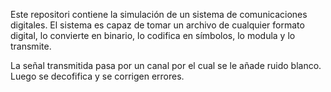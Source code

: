 Este repositori contiene la simulación de un sistema de comunicaciones digitales. El sistema es capaz de tomar un archivo de cualquier formato digital, lo convierte en binario, lo codifica en símbolos, lo modula y lo transmite. 

La señal transmitida pasa por un canal por el cual se le añade ruido blanco. Luego se decofifica y se corrigen errores.
